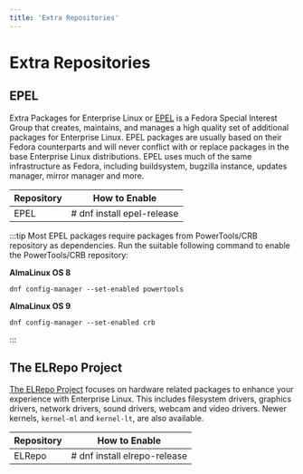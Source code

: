 ```yaml
---
title: 'Extra Repositories'
---
```

# Extra Repositories

## EPEL 

Extra Packages for Enterprise Linux or [EPEL](https://fedoraproject.org/wiki/EPEL) is a Fedora Special Interest Group that creates, maintains, and manages a high quality set of additional packages for Enterprise Linux. 
EPEL packages are usually based on their Fedora counterparts and will never conflict with or replace packages in the base Enterprise Linux distributions. EPEL uses much of the same infrastructure as Fedora, including buildsystem, bugzilla instance, updates manager, mirror manager and more.

| Repository | How to Enable |
| --- | --- |
| EPEL | # dnf install epel-release |

:::tip
Most EPEL packages require packages from PowerTools/CRB repository as dependencies. Run the suitable following command to enable the PowerTools/CRB repository:

**AlmaLinux OS 8**

```
dnf config-manager --set-enabled powertools
```

**AlmaLinux OS 9**
```
dnf config-manager --set-enabled crb
```
:::

## The ELRepo Project

[The ELRepo Project](http://elrepo.org) focuses on hardware related packages to enhance your experience with Enterprise Linux. This includes filesystem drivers, graphics drivers, network drivers, sound drivers, webcam and video drivers. Newer kernels, `kernel-ml` and `kernel-lt`, are also available.

| Repository | How to Enable |
| --- | --- |
| ELRepo | # dnf install elrepo-release |

